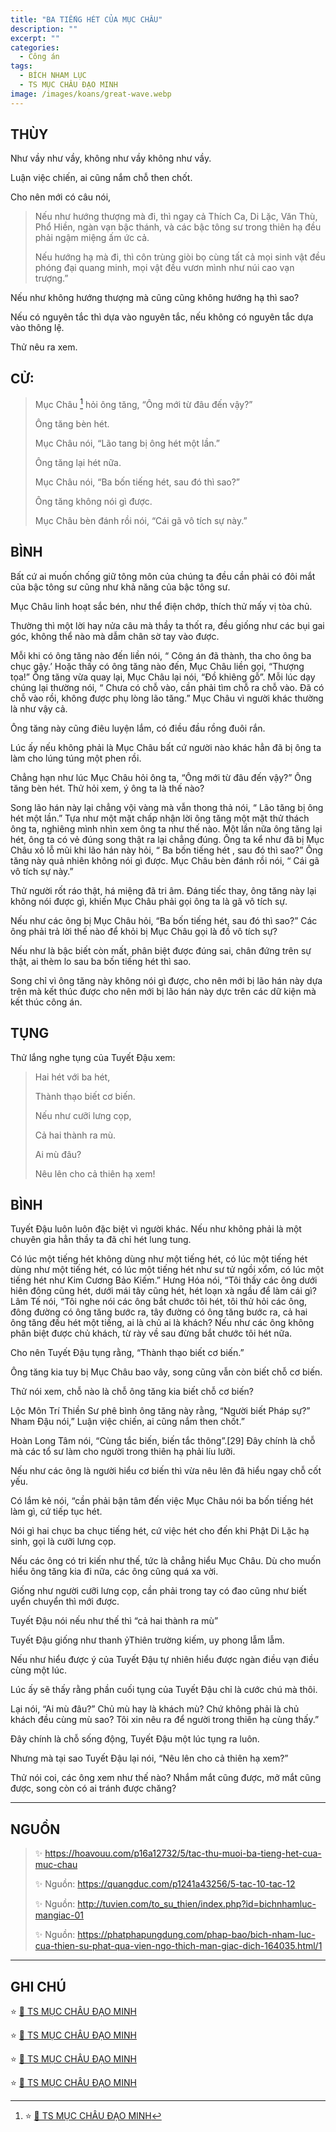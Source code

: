 ```yaml
---
title: "BA TIẾNG HÉT CỦA MỤC CHÂU"
description: ""
excerpt: ""
categories:
  - Công án
tags:
  - BÍCH NHAM LỤC
  - TS MỤC CHÂU ĐẠO MINH
image: /images/koans/great-wave.webp
---
```


## THÙY

Như vầy như vầy, không như vầy không như vầy.

Luận việc chiến, ai cũng nắm chỗ then chốt.

Cho nên mới có câu nói,

> Nếu như hướng thượng mà đi, thì ngay cả Thích Ca, Di Lặc, Văn Thù, Phổ Hiền, ngàn vạn bậc thánh, và các bậc tông sư trong thiên hạ đều phải ngậm miệng ấm ức cả.
>
> Nếu hướng hạ mà đi, thì côn trùng giòi bọ cùng tất cả mọi sinh vật đều phóng đại quang minh, mọi vật đều vươn mình như núi cao vạn trượng.”

Nếu như không hướng thượng mà cũng cũng không hướng hạ thì sao?

Nếu có nguyên tắc thì dựa vào nguyên tắc, nếu không có nguyên tắc dựa vào thông lệ.

Thử nêu ra xem.

## CỬ:

> Mục Châu [^1] hỏi ông tăng, “Ông mới từ đâu đến vậy?”
>
> Ông tăng bèn hét.
>
> Mục Châu nói, “Lão tang bị ông hét một lần.”
>
> Ông tăng lại hét nữa.
>
> Mục Châu nói, “Ba bốn tiếng hét, sau đó thì sao?”
>
> Ông tăng không nói gì được.
>
> Mục Châu bèn đánh rồi nói, “Cái gã vô tích sự này.”

## BÌNH

Bất cứ ai muốn chống giữ tông môn của chúng ta đều cần phải có đôi mắt của bậc tông sư cũng như khả năng của bậc tông sư.

Mục Châu linh hoạt sắc bén, như thể điện chớp, thích thử mấy vị tòa chủ.

Thường thì một lời hay nửa câu mà thầy ta thốt ra, đều giống như các bụi gai góc, không thể nào mà dẫm chân sờ tay vào được.

Mỗi khi có ông tăng nào đến liền nói, “ Công án đã thành, tha cho ông ba chục gậy.’ Hoặc thấy có ông tăng nào đến, Mục Châu liền gọi, “Thượng tọa!” Ông tăng vừa quay lại, Mục Châu lại nói, “Đồ khiêng gỗ”. Mỗi lúc dạy chúng lại thường nói, “ Chưa có chỗ vào, cần phải tìm chỗ ra chỗ vào. Đã có chỗ vào rồi, không được phụ lòng lão tăng.” Mục Châu vì người khác thường là như vậy cả.

Ông tăng này cũng điêu luyện lắm, có điều đầu rồng đuôi rắn.

Lúc ấy nếu không phải là Mục Châu bất cứ người nào khác hẳn đã bị ông ta làm cho lúng túng một phen rồi.

Chẳng hạn như lúc Mục Châu hỏi ông ta, “Ông mới từ đâu đến vậy?” Ông tăng bèn hét. Thử hỏi xem, ý ông ta là thế nào?

Song lão hán này lại chẳng vội vàng mà vẫn thong thả nói, “ Lão tăng bị ông hét một lần.” Tựa như một mặt chấp nhận lời ông tăng một mặt thử thách ông ta, nghiêng mình nhìn xem ông ta như thế nào. Một lần nữa ông tăng lại hét, ông ta có vẻ đúng song thật ra lại chẳng đúng. Ông ta kể như đã bị Mục Châu xỏ lỗ mũi khi lão hán này hỏi, “ Ba bốn tiếng hét , sau đó thì sao?” Ông tăng này quả nhiên không nói gì được. Mục Châu bèn đánh rồi nói, “ Cái gã vô tích sự này.”

Thử người rốt ráo thật, há miệng đã tri âm. Đáng tiếc thay, ông tăng này lại không nói được gì, khiến Mục Châu phải gọi ông ta là gã vô tích sự.

Nếu như các ông bị Mục Châu hỏi, “Ba bốn tiếng hét, sau đó thì sao?” Các ông phải trả lời thế nào để khỏi bị Mục Châu gọi là đồ vô tích sự?

Nếu như là bậc biết còn mất, phân biệt được đúng sai, chân đứng trên sự thật, ai thèm lo sau ba bốn tiếng hét thì sao.

Song chỉ vì ông tăng này không nói gì được, cho nên mới bị lão hán này dựa trên mà kết thúc được cho nên mới bị lão hán này dực trên các dữ kiện mà kết thúc công án.

## TỤNG

Thử lắng nghe tụng của Tuyết Đậu xem:

> Hai hét với ba hét,
>
> Thành thạo biết cơ biến.
>
> Nếu như cưỡi lưng cọp,
>
> Cả hai thành ra mù.
>
> Ai mù đâu?
>
> Nêu lên cho cả thiên hạ xem!

## BÌNH

Tuyết Đậu luôn luôn đặc biệt vì người khác. Nếu như không phải là một chuyên gia hẳn thầy ta đã chỉ hét lung tung.

Có lúc một tiếng hét không dùng như một tiếng hét, có lúc một tiếng hét dùng như một tiếng hét, có lúc một tiếng hét như sư tử ngồi xổm, có lúc một tiếng hét như Kim Cương Bảo Kiếm.” Hưng Hóa nói, “Tôi thấy các ông dưới hiên đông cũng hét, dưới mái tây cũng hét, hét loạn xà ngầu để làm cái gì? Lâm Tế nói, “Tôi nghe nói các ông bắt chước tôi hét, tôi thử hỏi các ông, đông đường có ông tăng bước ra, tây đường có ông tăng bước ra, cả hai ông tăng đều hét một tiếng, ai là chủ ai là khách? Nếu như các ông không phân biệt được chủ khách, từ rày về sau đừng bắt chước tôi hét nữa.

Cho nên Tuyết Đậu tụng rằng, “Thành thạo biết cơ biến.”

Ông tăng kia tuy bị Mục Châu bao vây, song cũng vẫn còn biết chỗ cơ biến.

Thử nói xem, chỗ nào là chỗ ông tăng kia biết chỗ cơ biến?

Lộc Môn Trí Thiền Sư phê bình ông tăng này rằng, “Người biết Pháp sự?” Nham Đậu nói,” Luận việc chiến, ai cũng nắm then chốt.”

Hoàn Long Tâm nói, “Cùng tắc biến, biến tắc thông”.[29] Đây chính là chỗ mà các tổ sư làm cho người trong thiên hạ phải líu lưỡi.

Nếu như các ông là người hiểu cơ biến thì vừa nêu lên đã hiểu ngay chỗ cốt yếu.

Có lắm kẻ nói, “cần phải bận tâm đến việc Mục Châu nói ba bốn tiếng hét làm gì, cứ tiếp tục hét.

Nói gì hai chục ba chục tiếng hét, cứ việc hét cho đến khi Phật Di Lặc hạ sinh, gọi là cưỡi lưng cọp.

Nếu các ông có tri kiến như thế, tức là chẳng hiểu Mục Châu. Dù cho muốn hiểu ông tăng kia đi nữa, các ông cũng quá xa vời.

Giống như người cưỡi lưng cọp, cần phải trong tay có đao cũng như biết uyển chuyển thì mới được.

Tuyết Đậu nói nếu như thế thì “cả hai thành ra mù”

Tuyết Đậu giống như thanh ỷThiên trường kiếm, uy phong lẫm lẫm.

Nếu như hiểu được ý của Tuyết Đậu tự nhiên hiểu được ngàn điều vạn điều cùng một lúc.

Lúc ấy sẽ thấy rằng phần cuối tụng của Tuyết Đậu chỉ là cước chú mà thôi.

Lại nói, “Ai mù đâu?” Chủ mù hay là khách mù? Chứ không phải là chủ khách đều cùng mù sao? Tôi xin nêu ra để người trong thiên hạ cùng thấy.”

Đây chính là chỗ sống động, Tuyết Đậu một lúc tụng ra luôn.

Nhưng mà tại sao Tuyết Đậu lại nói, “Nêu lên cho cả thiên hạ xem?”

Thử nói coi, các ông xem như thế nào? Nhắm mắt cũng được, mở mắt cũng được, song còn có ai tránh được chăng?

<hr class="blog-rule" />

## NGUỒN

> ✨ https://hoavouu.com/p16a12732/5/tac-thu-muoi-ba-tieng-het-cua-muc-chau
>
> ✨ Nguồn: https://quangduc.com/p1241a43256/5-tac-10-tac-12
>
> ✨ Nguồn: http://tuvien.com/to_su_thien/index.php?id=bichnhamluc-mangiac-01
>
> ✨ Nguồn: https://phatphapungdung.com/phap-bao/bich-nham-luc-cua-thien-su-phat-qua-vien-ngo-thich-man-giac-dich-164035.html/1

<hr class="blog-rule" />

## GHI CHÚ

[^1]: ⭐️ <a href="/masters/ts-muc-chau-dao-minh/" target="_blank">🔗 TS MỤC CHÂU ĐẠO MINH</a>

⭐️ <a href="https://phatgiao.org.vn/tu-dien-phat-hoc-online/muc-chau-tran-ton-tuc-k1444.html" target="_blank">🔗 TS MỤC CHÂU ĐẠO MINH</a>

⭐️ <a href="https://ngulucthien.com/thien-su-dao-minh/" target="_blank">🔗 TS MỤC CHÂU ĐẠO MINH</a>

⭐️ <a href="https://quangduc.com/a46422/07-thien-su-tran-ton-tuc-hieu-dao-minh" target="_blank">🔗 TS MỤC CHÂU ĐẠO MINH</a>

⭐️ <a href="https://hoavouu.com/a17587/07-thien-su-tran-ton-tuc-hieu-dao-minh" target="_blank">🔗 TS MỤC CHÂU ĐẠO MINH</a>
